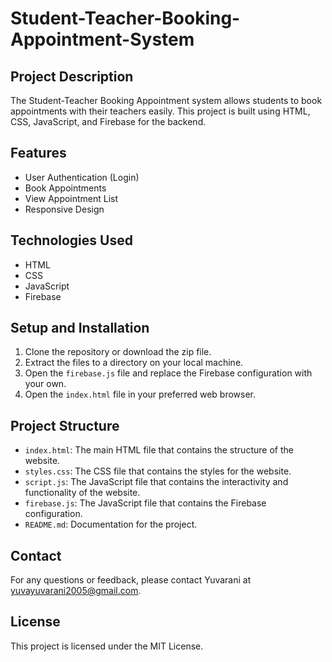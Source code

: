 # Student-Teacher-Booking-Appointment-System

## Project Description

The Student-Teacher Booking Appointment system allows students to book appointments with their teachers easily. This project is built using HTML, CSS, JavaScript, and Firebase for the backend.

## Features

- User Authentication (Login)
- Book Appointments
- View Appointment List
- Responsive Design

## Technologies Used

- HTML
- CSS
- JavaScript
- Firebase

## Setup and Installation

1. Clone the repository or download the zip file.
2. Extract the files to a directory on your local machine.
3. Open the `firebase.js` file and replace the Firebase configuration with your own.
4. Open the `index.html` file in your preferred web browser.

## Project Structure

- `index.html`: The main HTML file that contains the structure of the website.
- `styles.css`: The CSS file that contains the styles for the website.
- `script.js`: The JavaScript file that contains the interactivity and functionality of the website.
- `firebase.js`: The JavaScript file that contains the Firebase configuration.
- `README.md`: Documentation for the project.

## Contact

For any questions or feedback, please contact Yuvarani at yuvayuvarani2005@gmail.com.

## License

This project is licensed under the MIT License.
